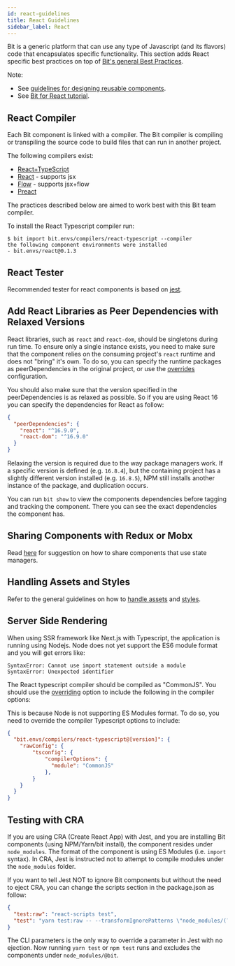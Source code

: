 ```yaml
---
id: react-guidelines
title: React Guidelines
sidebar_label: React
---
```


Bit is a generic platform that can use any type of Javascript (and its flavors) code that encapsulates specific functionality. This section adds React specific best practices on top of [Bit's general Best Practices](/docs/best-practices.html).

Note: 
- See [guidelines for designing reusable components](https://github.com/teambit/reusable-components-styleguide).
- See [Bit for React tutorial](https://docs.bit.dev/docs/tutorials/bit-react-tutorial).

## React Compiler

Each Bit component is linked with a compiler. The Bit compiler is compiling or transpiling the source code to build files that can run in another project.  

The following compilers exist:

- [React+TypeScript](https://bit.dev/bit/envs/compilers/react-typescript)
- [React](https://bit.dev/bit/envs/compilers/react) - supports jsx  
- [Flow](https://bit.dev/bit/envs/compilers/flow) - supports jsx+flow
- [Preact](https://bit.dev/bit/envs/compilers/preact)  

The practices described below are aimed to work best with this Bit team compiler.  

To install the React Typescript compiler run:  

```shell
$ bit import bit.envs/compilers/react-typescript --compiler
the following component environments were installed
- bit.envs/react@0.1.3
```

## React Tester

Recommended tester for react components is based on [jest](https://bit.dev/bit/envs/testers/jest).  

## Add React Libraries as Peer Dependencies with Relaxed Versions

React libraries, such as `react` and `react-dom`, should be singletons during run time. To ensure only a single instance exists, you need to make sure that the component relies on the consuming project's `react` runtime and does not "bring" it's own. To do so, you can specify the runtime packages as peerDependencies in the original project, or use the [overrides](/docs/overrides) configuration.  

You should also make sure that the version specified in the peerDependencies is as relaxed as possible. So if you are using React 16 you can specify the dependencies for React as follow:  

```json
{
  "peerDependencies": {
    "react": "^16.9.0",
    "react-dom": "^16.9.0"
  }
}
```

Relaxing the version is required due to the way package managers work.  If a specific version is defined (e.g. `16.8.4`), but the containing project has a slightly different version installed (e.g. `16.8.5`), NPM still installs another instance of the package, and duplication occurs.  

You can run `bit show` to view the components dependencies before tagging and tracking the component. There you can see the exact dependencies the component has.  

## Sharing Components with Redux or Mobx

Read [here](/docs/best-practices#state-managers) for suggestion on how to share components that use state managers.  

## Handling Assets and Styles

Refer to the general guidelines on how to [handle assets](/docs/best-practices#handling-assets) and [styles](/docs/best-practices#handling-styles).

## Server Side Rendering

When using SSR framework like Next.js with Typescript, the application is running using Nodejs. Node does not yet support the ES6 module format and you will get errors like:  

```shell
SyntaxError: Cannot use import statement outside a module
SyntaxError: Unexpected identifier
```

The React typescript compiler should be compiled as "CommonJS". You should use the [overriding](/docs/overrides) option to include the following in the compiler options:  

This is because Node is not supporting ES Modules format. To do so, you need to override the compiler Typescript options to include:  

```json
{
  "bit.envs/compilers/react-typescript@[version]": {
    "rawConfig": {
        "tsconfig": {
            "compilerOptions": {
              "module": "CommonJS"
            },
        }
    }
  }
}
```

## Testing with CRA

If you are using CRA (Create React App) with Jest, and you are installing Bit components (using NPM/Yarn/bit install), the component resides under `node_modules`. The format of the component is using ES Modules (i.e. `import` syntax). In CRA, Jest is instructed not to attempt to compile modules under the `node_modules` folder. 

If you want to tell Jest NOT to ignore Bit components but without the need to eject CRA, you can change the scripts section in the package.json as follow: 

```json
{
  "test:raw": "react-scripts test",
  "test": "yarn test:raw -- --transformIgnorePatterns \"node_modules/(?!(@bit)/)\"",
}
```

The CLI parameters is the only way  to override a parameter in Jest with no ejection. Now running `yarn test` or `npm test` runs and excludes the components under `node_modules/@bit`.
